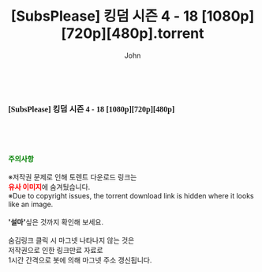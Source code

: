 ﻿---
layout: post
title:  "[SubsPlease] 킹덤 시즌 4 - 18 [1080p][720p][480p].torrent"
author: John
categories: [ 애니메이션 ]
tags: [  ]
image:  
description: "[SubsPlease] 킹덤 시즌 4 - 18 [1080p][720p][480p] torrent 정보 공유"
toc: true
toc_sticky: true
---

<br>
<div class="view-img">
<a class="view_image" href="http://torrentmobile61.com/bbs/view_image.php?fn=%2Fdata%2Ffile%2Fani%2F3735182707_DiWhGZly_231b39a4f4f774322b7ec90941346095f7218533.jpg" target="_blank"><img alt="" class="img-tag" content="http://torrentmobile61.com/data/file/ani/3735182707_DiWhGZly_231b39a4f4f774322b7ec90941346095f7218533.jpg" itemprop="image" src="http://torrentmobile61.com/data/file/ani/3735182707_DiWhGZly_231b39a4f4f774322b7ec90941346095f7218533.jpg"/></a></div><div class="view-content" itemprop="description">
<p><span style="font-family:nanumsquareround;font-size:16px;font-weight:700;white-space:nowrap;background-color:rgb(255,255,255);">[SubsPlease] 킹덤 시즌 4 - 18 [1080p][720p][480p]</span> </p> </div>
    
<br><br><br>
<p data-ke-size="size16"><b><span style="color: green;">주의사항</span></b><br /><br />※저작권 문제로 인해 토렌트 다운로드 링크는<br /><b><span style="color: red;">유사 이미지</span></b>에 숨겨뒀습니다.<br />※Due to copyright issues, the torrent download link is hidden where it looks like an image.<br /><br /><b>'설마'</b>싶은 것까지 확인해 보세요.<br /><br />숨김링크 클릭 시 마그넷 나타나지 않는 것은<br />저작권으로 인한 링크만료 자료로<br />1시간 간격으로 봇에 의해 마그넷 주소 갱신됩니다.</p>
